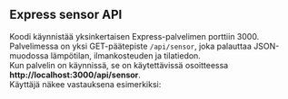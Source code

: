 ## Express sensor API
Koodi käynnistää yksinkertaisen Express-palvelimen porttiin 3000.  
Palvelimessa on yksi GET-päätepiste `/api/sensor`, joka palauttaa JSON-muodossa lämpötilan, ilmankosteuden ja tilatiedon.  
Kun palvelin on käynnissä, se on käytettävissä osoitteessa **http://localhost:3000/api/sensor**.  
Käyttäjä näkee vastauksena esimerkiksi:
